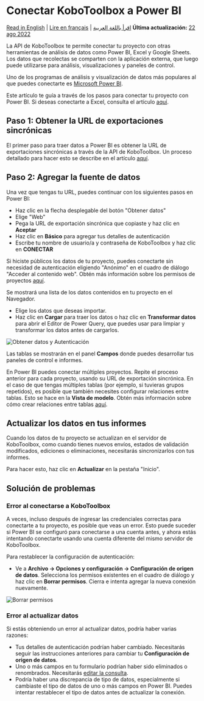 # Conectar KoboToolbox a Power BI
<a href="../pulling_data_into_powerbi.html">Read in English</a> | <a href="../fr/pulling_data_into_powerbi.html">Lire en français</a> | <a href="../ar/pulling_data_into_powerbi.html">اقرأ باللغة العربية</a>
**Última actualización:** <a href="https://github.com/kobotoolbox/docs/blob/ae9e699afd6c0ed484945430ba6722b974b99b49/source/pulling_data_into_powerbi.md" class="reference">22 ago 2022</a>

La API de KoboToolbox te permite conectar tu proyecto con otras herramientas de análisis de datos como Power BI, Excel y Google Sheets. Los datos que recolectas se comparten con la aplicación externa, que luego puede utilizarse para análisis, visualizaciones y paneles de control.

Uno de los programas de análisis y visualización de datos más populares al que puedes conectarte es [Microsoft Power BI](https://powerbi.microsoft.com).

Este artículo te guía a través de los pasos para conectar tu proyecto con Power BI. Si deseas conectarte a Excel, consulta el artículo [aquí](pulling_data_into_excelquery.md).

## Paso 1: Obtener la URL de exportaciones sincrónicas

El primer paso para traer datos a Power BI es obtener la URL de exportaciones sincrónicas a través de la API de KoboToolbox. Un proceso detallado para hacer esto se describe en el artículo [aquí](synchronous_exports.md).

## Paso 2: Agregar la fuente de datos

Una vez que tengas tu URL, puedes continuar con los siguientes pasos en Power BI:

- Haz clic en la flecha desplegable del botón "Obtener datos"
- Elige "Web"
- Pega la URL de exportación sincrónica que copiaste y haz clic en **Aceptar**
- Haz clic en **Básico** para agregar tus detalles de autenticación
- Escribe tu nombre de usuario/a y contraseña de KoboToolbox y haz clic en **CONECTAR**

<p class="note">
  Si hiciste públicos los datos de tu proyecto, puedes conectarte sin necesidad de autenticación eligiendo "Anónimo" en el cuadro de diálogo "Acceder al contenido web". Obtén más información sobre los permisos de proyectos
  <a href="managing_permissions.html" class="reference">aquí</a>.
</p>

Se mostrará una lista de los datos contenidos en tu proyecto en el Navegador.

- Elige los datos que deseas importar.
- Haz clic en **Cargar** para traer los datos o haz clic en **Transformar datos** para abrir el Editor de Power Query, que puedes usar para limpiar y transformar los datos antes de cargarlos.

![Obtener datos y Autenticación](images/pulling_data_into_powerbi/get_data_auth.gif)

Las tablas se mostrarán en el panel **Campos** donde puedes desarrollar tus paneles de control e informes.

<p class="note">
  En Power BI puedes conectar múltiples proyectos. Repite el proceso anterior para cada proyecto, usando su URL de exportación sincrónica. En el caso de que tengas múltiples tablas (por ejemplo, si tuvieras grupos repetidos), es posible que también necesites configurar relaciones entre tablas. Esto se hace en la <strong>Vista de modelo</strong>. Obtén más información sobre cómo crear relaciones entre tablas
  <a
    href="https://docs.microsoft.com/en-us/power-bi/transform-model/desktop-create-and-manage-relationships"
    class="reference"
    >aquí</a
  >.
</p>

## Actualizar los datos en tus informes

Cuando los datos de tu proyecto se actualizan en el servidor de KoboToolbox, como cuando tienes nuevos envíos, estados de validación modificados, ediciones o eliminaciones, necesitarás sincronizarlos con tus informes.

Para hacer esto, haz clic en **Actualizar** en la pestaña "Inicio".

## Solución de problemas

### Error al conectarse a KoboToolbox

A veces, incluso después de ingresar las credenciales correctas para conectarte a tu proyecto, es posible que veas un error. Esto puede suceder si Power BI se configuró para conectarse a una cuenta antes, y ahora estás intentando conectarte usando una cuenta diferente del mismo servidor de KoboToolbox.

Para restablecer la configuración de autenticación:

- Ve a **Archivo -> Opciones y configuración -> Configuración de origen de datos**. Selecciona los permisos existentes en el cuadro de diálogo y haz clic en **Borrar permisos**. Cierra e intenta agregar la nueva conexión nuevamente.

![Borrar permisos](images/pulling_data_into_powerbi/data_source_settings.gif)

### Error al actualizar datos

Si estás obteniendo un error al actualizar datos, podría haber varias razones:

- Tus detalles de autenticación podrían haber cambiado. Necesitarás seguir las instrucciones anteriores para cambiar tu **Configuración de origen de datos**.
- Uno o más campos en tu formulario podrían haber sido eliminados o renombrados. Necesitarás [editar la consulta](https://docs.microsoft.com/en-us/power-bi/transform-model/desktop-query-overview).
- Podría haber una discrepancia de tipo de datos, especialmente si cambiaste el tipo de datos de uno o más campos en Power BI. Puedes intentar restablecer el tipo de datos antes de actualizar la conexión.